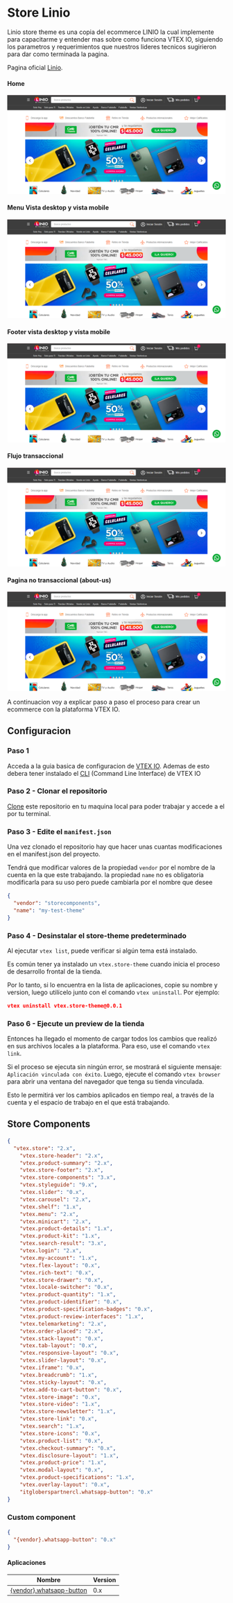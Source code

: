 # Store Linio

Linio store theme es una copia del ecommerce LINIO la cual implemente para capacitarme y entender mas sobre como funciona VTEX IO, siguiendo los parametros y requerimientos que nuestros lideres tecnicos sugirieron para dar como terminada la pagina.

Pagina oficial [Linio](https://www.linio.com.co/?gclsrc=aw.ds&&adjust_t=1zira0_f1h7ws&adjust_google_network=g&adjust_google_placement=&adjust_campaign=LICO-LAB-AO-INSTI-LOC-00007-Brand_linio_absoluto-Ago21-GG-Search-Conversion-Brand&adjust_adgroup=51198174648&utm_term=&gclid=CjwKCAiAheacBhB8EiwAItVO2ystcnbn1Ml4d1-thpg7HyhW73g2ccdSbCknAyj64RiL-hXtns_W_RoCtpAQAvD_BwE#).

#### Home

![Linio](assets/img/readme__buttom-whatsApp.png)

#### Menu Vista desktop y vista mobile

![Linio](assets/img/readme__buttom-whatsApp.png)

#### Footer vista desktop y vista mobile

![Linio](assets/img/readme__buttom-whatsApp.png)

#### Flujo transaccional

![Linio](assets/img/readme__buttom-whatsApp.png)

#### Pagina no transaccional (about-us)

![Linio](assets/img/readme__buttom-whatsApp.png)

A continuacion voy a explicar paso a paso el proceso para crear un ecommerce con  la plataforma VTEX IO.

## Configuracion

### Paso 1

Acceda a la guia basica de configuracion de [VTEX IO](https://vtex.io/docs/getting-started/build-stores-with-store-framework/1). Ademas de esto debera tener instalado el [CLI](https://developers.vtex.com/vtex-developer-docs/docs/vtex-io-documentation-vtex-io-cli-installation-and-command-reference) (Command Line Interface) de VTEX IO

### Paso 2 - Clonar el repositorio

[Clone](https://github.com/alejandra1012/liniovtex-store-theme/tree/master) este repositorio en tu maquina local para poder trabajar y accede a el por tu terminal.

### Paso 3 - Edite el `manifest.json`

Una vez clonado el repositorio hay que hacer unas cuantas modificaciones en el manifest.json del proyecto.

Tendrá que modificar valores de la propiedad `vendor` por el nombre de la cuenta en la que este trabajando. la propiedad `name` no es obligatoria modificarla para su uso pero puede cambiarla por el nombre que desee

```json
{
  "vendor": "storecomponents",
  "name": "my-test-theme"
}
```

### Paso 4 - Desinstalar el store-theme predeterminado

Al ejecutar `vtex list`, puede verificar si algún tema está instalado.

Es común tener ya instalado un `vtex.store-theme` cuando inicia el proceso de desarrollo frontal de la tienda.

Por lo tanto, si lo encuentra en la lista de aplicaciones, copie su nombre y version, luego utilícelo junto con el comando `vtex uninstall`. Por ejemplo:

```json
vtex uninstall vtex.store-theme@0.0.1
```

### Paso 6 - Ejecute un preview de la tienda

Entonces ha llegado el momento de cargar todos los cambios que realizó en sus archivos locales a la plataforma. Para eso, use el comando `vtex link`.

Si el proceso se ejecuta sin ningún error, se mostrará el siguiente mensaje: `Aplicación vinculada con éxito`. Luego, ejecute el comando `vtex browser` para abrir una ventana del navegador que tenga su tienda vinculada.

Esto le permitirá ver los cambios aplicados en tiempo real, a través de la cuenta y el espacio de trabajo en el que está trabajando.

## Store Components

```json
{
  "vtex.store": "2.x",
    "vtex.store-header": "2.x",
    "vtex.product-summary": "2.x",
    "vtex.store-footer": "2.x",
    "vtex.store-components": "3.x",
    "vtex.styleguide": "9.x",
    "vtex.slider": "0.x",
    "vtex.carousel": "2.x",
    "vtex.shelf": "1.x",
    "vtex.menu": "2.x",
    "vtex.minicart": "2.x",
    "vtex.product-details": "1.x",
    "vtex.product-kit": "1.x",
    "vtex.search-result": "3.x",
    "vtex.login": "2.x",
    "vtex.my-account": "1.x",
    "vtex.flex-layout": "0.x",
    "vtex.rich-text": "0.x",
    "vtex.store-drawer": "0.x",
    "vtex.locale-switcher": "0.x",
    "vtex.product-quantity": "1.x",
    "vtex.product-identifier": "0.x",
    "vtex.product-specification-badges": "0.x",
    "vtex.product-review-interfaces": "1.x",
    "vtex.telemarketing": "2.x",
    "vtex.order-placed": "2.x",
    "vtex.stack-layout": "0.x",
    "vtex.tab-layout": "0.x",
    "vtex.responsive-layout": "0.x",
    "vtex.slider-layout": "0.x",
    "vtex.iframe": "0.x",
    "vtex.breadcrumb": "1.x",
    "vtex.sticky-layout": "0.x",
    "vtex.add-to-cart-button": "0.x",
    "vtex.store-image": "0.x",
    "vtex.store-video": "1.x",
    "vtex.store-newsletter": "1.x",
    "vtex.store-link": "0.x",
    "vtex.search": "1.x",
    "vtex.store-icons": "0.x",
    "vtex.product-list": "0.x",
    "vtex.checkout-summary": "0.x",
    "vtex.disclosure-layout": "1.x",
    "vtex.product-price": "1.x",
    "vtex.modal-layout": "0.x",
    "vtex.product-specifications": "1.x",
    "vtex.overlay-layout": "0.x",
    "itgloberspartnercl.whatsapp-button": "0.x"
}
```
### Custom component

```json
{
  "{vendor}.whatsapp-button": "0.x"
}
```

#### Aplicaciones

| Nombre                                                                                                | Version |
| ----------------------------------------------------------------------------------------------------- | ------- |
| [{vendor}.whatsapp-button](https://github.com/alejandra1012/itgloberspartnercl-whatsapp-button)       | 0.x     |
